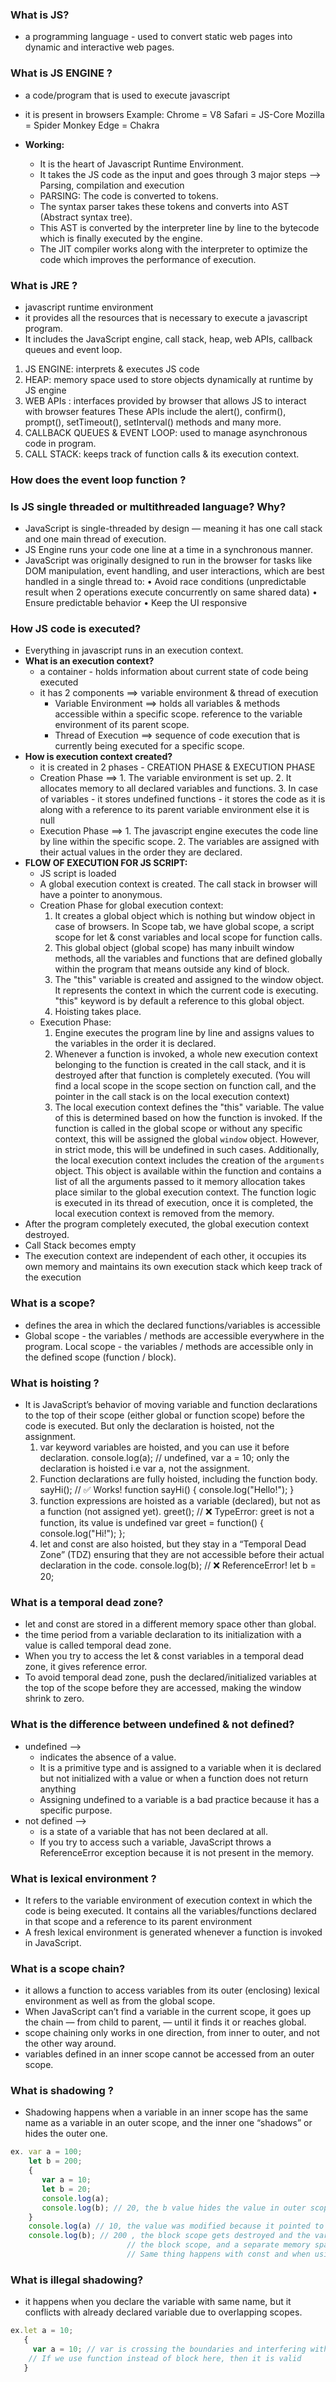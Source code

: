 ### What is JS?
- a programming language - used to convert static web pages into dynamic and interactive web pages.

### What is JS ENGINE ?
- a code/program that is used to execute javascript
- it is present in browsers
Example: Chrome = V8
         Safari = JS-Core
         Mozilla = Spider Monkey
         Edge = Chakra
  
- **Working:**
   - It is the heart of Javascript Runtime Environment.
   - It takes the JS code as the input and goes through 3 major steps --> Parsing, compilation and execution
   - PARSING: The code is converted to tokens.
   - The syntax parser takes these tokens and converts into AST (Abstract syntax tree).
   - This AST is converted by the interpreter line by line to the bytecode which is finally
     executed by the engine.
   - The JIT compiler works along with the interpreter to optimize the code which improves the
     performance of execution.

### What is JRE ?
- javascript runtime environment
- it provides all the resources that is necessary to execute a javascript program.
- It includes the JavaScript engine, call stack, heap, web APIs, callback queues and event loop.
1. JS ENGINE: interprets & executes JS code
2. HEAP: memory space used to store objects dynamically at runtime by JS engine
3. WEB APIs : interfaces provided by browser that allows JS to interact with browser features
   These APIs include the alert(), confirm(), prompt(), setTimeout(), setInterval() methods and many more.
4. CALLBACK QUEUES & EVENT LOOP: used to manage asynchronous code in program.
5. CALL STACK: keeps track of function calls & its execution context.

### How does the event loop function ?


### Is JS single threaded or multithreaded language? Why?
- JavaScript is single-threaded by design — meaning it has one call stack and one main thread of execution.
- JS Engine runs your code one line at a time in a synchronous manner.
- JavaScript was originally designed to run in the browser for tasks like DOM manipulation, event handling,
  and user interactions, which are best handled in a single thread to:
  	•	Avoid race conditions (unpredictable result when 2 operations execute concurrently on same shared data)
  	•	Ensure predictable behavior
  	•	Keep the UI responsive

### How JS code is executed?
- Everything in javascript runs in an execution context.
- **What is an execution context?**
   - a container - holds information about current state of code being executed
   - it has 2 components ==> variable environment & thread of execution
      - Variable Environment ==> holds all variables & methods accessible within a specific scope.
                                 reference to the variable environment of its parent scope.
      - Thread of Execution ==> sequence of code execution that is currently being executed for a specific scope.
- **How is execution context created?**
   - it is created in 2 phases - CREATION PHASE & EXECUTION PHASE
   - Creation Phase ==> 1. The variable environment is set up.
                       2. It allocates memory to all declared variables and functions.
                       3. In case of variables - it stores undefined
                          functions - it stores the code as it is along with a reference to
                          its parent variable environment else it is null
   - Execution Phase ==> 1. The javascript engine executes the code line by line within the specific scope.
                        2. The variables are assigned with their actual values in the order they are declared.
- **FLOW OF EXECUTION FOR JS SCRIPT:**
  - JS script is loaded
  - A global execution context is created. The call stack in browser will have a pointer to anonymous.
  - Creation Phase for global execution context:
      1. It creates a global object which is nothing but window object in case of browsers.
         In Scope tab, we have global scope, a script scope for let & const variables
         and local scope for function calls.
      2. This global object (global scope) has many inbuilt window methods,
       all the variables and functions that are defined globally within the program
       that means outside any kind of block.
      3. The "this" variable is created and assigned to the window object.
       It represents the context in which the current code is executing.
       "this" keyword is by default a reference to this global object.
      4. Hoisting takes place.
  - Execution Phase:
      1. Engine executes the program line by line and assigns values to the variables in
       the order it is declared.
      2. Whenever a function is invoked, a whole new execution context belonging to the function
       is created in the call stack, and it is destroyed after that function is completely executed.
       (You will find a local scope in the scope section on function call, and the pointer in the
        call stack is on the local execution context)
      3. The local execution context defines the "this" variable. The value of
       this is determined based on how the function is invoked. If the function is
       called in the global scope or without any specific context, this will be
       assigned the global `window` object. However, in strict mode, this will be
       undefined in such cases.
       Additionally, the local execution context includes the creation of the
       `arguments` object. This object is available within the function and contains a
       list of all the arguments passed to it
       memory allocation takes place similar to the global execution context.
       The function logic is executed in its thread of execution, once it is completed,
       the local execution context is removed from the memory.
 - After the program completely executed, the global execution context destroyed.
 - Call Stack becomes empty
 - The execution context are independent of each other, it occupies its own memory and maintains its own
  execution stack which keep track of the execution

### What is a scope?
- defines the area in which the declared functions/variables is accessible
- Global scope - the variables / methods are accessible everywhere in the program.
  Local scope - the variables / methods are accessible only in the defined scope (function / block).

### What is hoisting ?
- It is JavaScript’s behavior of moving variable and function declarations to the top
  of their scope (either global or function scope) before the code is executed.
  But only the declaration is hoisted, not the assignment.
  1.  var keyword variables are hoisted, and you can use it before declaration.
      console.log(a); // undefined,
      var a = 10;
      only the declaration is hoisted i.e var a, not the assignment.
  2. Function declarations are fully hoisted, including the function body.
       sayHi(); // ✅ Works!
       function sayHi() {
         console.log("Hello!");
       }
  3. function expressions are hoisted as a variable (declared), but not as a function (not assigned yet).
     greet(); // ❌ TypeError: greet is not a function, its value is undefined
     var greet = function() {
       console.log("Hi!");
     };
  4. let and const are also hoisted, but they stay in a “Temporal Dead Zone” (TDZ)
     ensuring that they are not accessible before their actual declaration in the code.
     console.log(b); // ❌ ReferenceError!
     let b = 20;

### What is a temporal dead zone?
- let and const are stored in a different memory space other than global.
- the time period from a variable declaration to its initialization with a value is called
  temporal dead zone.
- When you try to access the let & const variables in a temporal dead zone,
  it gives reference error.
- To avoid temporal dead zone, push the declared/initialized variables at the top of the scope
  before they are accessed, making the window shrink to zero.

### What is the difference between undefined & not defined?
- undefined -->
  - indicates the absence of a value.
  - It is a primitive type and is assigned to a variable when it is declared but not initialized with a
  value or when a function does not return anything
  - Assigning undefined to a variable is a bad practice because it has a specific purpose.
- not defined -->
  - is a state of a variable that has not been declared at all.
  - If you try to access such a variable, JavaScript throws a ReferenceError exception
  because it is not present in the memory.

### What is lexical environment ?
- It refers to the variable environment of execution context in which the code is being executed.
  It contains all the variables/functions declared in that scope and a reference to its parent environment
- A fresh lexical environment is generated whenever a function is invoked in JavaScript.

### What is a scope chain?
- it allows a function to access variables from its outer (enclosing) lexical
  environment as well as from the global scope.
- When JavaScript can’t find a variable in the current scope, it goes up the chain —
  from child to parent, — until it finds it or reaches global.
- scope chaining only works in one direction, from inner to outer, and not the other way around.
- variables defined in an inner scope cannot be accessed from an outer scope.

### What is shadowing ?
- Shadowing happens when a variable in an inner scope has the same name as a variable in an outer scope,
and the inner one “shadows” or hides the outer one.
``` javascript
ex. var a = 100;
    let b = 200;
    {
       var a = 10;
       let b = 20;
       console.log(a);
       console.log(b); // 20, the b value hides the value in outer scope
    }
    console.log(a) // 10, the value was modified because it pointed to the same memory address
    console.log(b); // 200 , the block scope gets destroyed and the variable b was declared in 2 different scopes
                          // the block scope, and a separate memory space when declared in global
                          // Same thing happens with const and when using functions instead of block
```

### What is illegal shadowing?
- it happens when you declare the variable with same name, but it conflicts with already declared
  variable due to overlapping scopes.
``` javascript
ex.let a = 10;
   {
     var a = 10; // var is crossing the boundaries and interfering with let, which violates shadowing
    // If we use function instead of block here, then it is valid
   }
```
